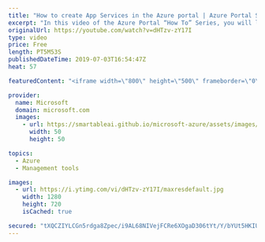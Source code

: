 ```yaml
---
title: "How to create App Services in the Azure portal | Azure Portal Series"
excerpt: "In this video of the Azure Portal “How To” Series, you will learn how to create web apps using the Azure App service in the Azure portal.   Try out these features in the Azure portal: https://portal.azure.com    Keep connected on Twitter: https://twitter.com/AzurePortal     And make sure to keep an eye"
originalUrl: https://youtube.com/watch?v=dHTzv-zY17I
type: video
price: Free
length: PT5M53S
publishedDateTime: 2019-07-03T16:54:47Z
heat: 57

featuredContent: "<iframe width=\"800\" height=\"500\" frameborder=\"0\" src=\"https://www.youtube.com/embed/dHTzv-zY17I\" allow=\"accelerometer; autoplay; encrypted-media; gyroscope; picture-in-picture\" allowfullscreen></iframe>"

provider:
  name: Microsoft
  domain: microsoft.com
  images:
    - url: https://smartableai.github.io/microsoft-azure/assets/images/organizations/microsoft.com-50x50.jpg
      width: 50
      height: 50

topics:
  - Azure
  - Management tools

images:
  - url: https://i.ytimg.com/vi/dHTzv-zY17I/maxresdefault.jpg
    width: 1280
    height: 720
    isCached: true

secured: "tXQCZIYLCGn5rdga8Zpec/i9AL68NIVejFCRe6XOgaD306tYt/Y/bYUt5HKIU71YEG0LIm2R4kSQ5F1nut/qejBMunvFEYZWYccJQk5fZHzCLLAVkyGvS/Vv5Bt6s30sWZddDSlfEgRKNSHLkvFO3by7LHhJMVmbxcTVovUwMA4cAaYfGxgwz9leXHobcxTvsftwFT0GXJUSWUoM+PsXANqeoDupXZEv3i5X4ROZf9yKfc/Kf15ptaVenUUtxf2a9B5a0BnoT4ntNt3R7PcxgR/NUaK4HHcSKrRAO6sp63H9/meRECjYcf8/PCS4j2QVqS4eUNQbkB5KRuxkOxlFx2CKJu4Ve2FznjWRtxhnKdoOsx2DiuBchnKbVqQgHxLVB3nXgiqJnhmSBz6skq/PYDPcgKNfYyKBrZPAd4H7hRI=;tFRm6Ky13aPus6F+mLvbhw=="
---
```


